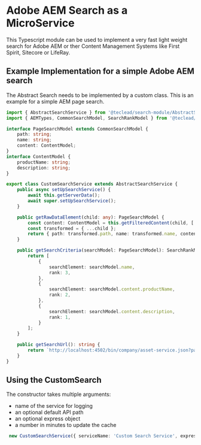 # Adobe AEM Search as a MicroService
This Typescript module can be used to implement a very fast light weight search for Adobe AEM or ther Content Management Systems like First Spirit, Sitecore or LifeRay.



## Example Implementation for a simple Adobe AEM search
The Abstract Search needs to be implemented by a custom class. This is an example for a simple AEM page search.

```ts
import { AbstractSearchService } from '@teclead/search-module/AbstractSearch.service';
import { AEMTypes, CommonSearchModel, SearchRankModel } from '@teclead/search-module/models';

interface PageSearchModel extends CommonSearchModel {
    path: string;
    name: string;
    content: ContentModel;
}
interface ContentModel {
    productName: string;
    description: string;
}

export class CustomSearchService extends AbstractSearchService {
    public async setUpSearchService() {
        await this.getServerData();
        await super.setUpSearchService();
    }

    public getRawDataElement(child: any): PageSearchModel {
        const content: ContentModel = this.getFilteredContent(child, ['productName', 'description']);
        const transformed = { ...child };
        return { path: transformed.path, name: transformed.name, content };
    }

    public getSearchCriteria(searchModel: PageSearchModel): SearchRankModel[] {
        return [
            {
                searchElement: searchModel.name,
                rank: 3,
            },
            {
                searchElement: searchModel.content.productName,
                rank: 2,
            },
            {
                searchElement: searchModel.content.description,
                rank: 1,
            }
        ];
    }

    public getSearchUrl(): string {
        return `http://localhost:4502/bin/company/asset-service.json?path=${path}&type=${AEMTypes.Page}`;
    }
}
```

## Using the CustomSearch
The constructor takes multiple arguments:
- name of the service for logging
- an optional default API path
- an optional express object
- a number in minutes to update the cache

```ts
 new CustomSearchService({ serviceName: 'Custom Search Service', express: { apiPath: '/api/v1/search', app }, cacheTime: 5 })
 ```





